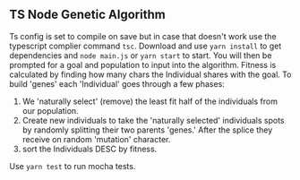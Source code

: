 ## TS Node Genetic Algorithm

Ts config is set to compile on save but in case that doesn't work use the typescript complier command `tsc`. Download and use `yarn install` to get dependencies and `node main.js` or `yarn start` to start. You will then be prompted for a goal and population to input into the algorithm.
Fitness is calculated by finding how many chars the Individual shares with the goal.
To build 'genes' each 'Individual' goes through a few phases:

1.  We 'naturally select' (remove) the least fit half of the individuals from our population.
2.  Create new individuals to take the 'naturally selected' individuals spots by randomly splitting their two parents 'genes.' After the splice they receive on random 'mutation' character.
3.  sort the Individuals DESC by fitness.

Use `yarn test` to run mocha tests.
